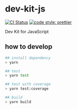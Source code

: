 # dev-kit-js

[![CI Status](https://github.com/dev-protocol/dev-kit-js/workflows/Node/badge.svg)](https://github.com/dev-protocol/dev-kit-js/actions)
[![code style: prettier](https://img.shields.io/badge/code_style-prettier-ff69b4.svg)](https://github.com/prettier/prettier)

Dev Kit for JavaScript

## how to develop

```bash
## install dependency
> yarn

## test
> yarn test

## test with coverage
> yarn test:coverage

## build
> yarn build
```
